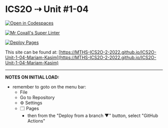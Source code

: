 # ICS2O ⇢ Unit #1-04

[![Open in Codespaces](https://classroom.github.com/assets/launch-codespace-f4981d0f882b2a3f0472912d15f9806d57e124e0fc890972558857b51b24a6f9.svg)](https://classroom.github.com/open-in-codespaces?assignment_repo_id=10167159)

[![Mr Coxall's Super Linter](https://github.com/MTHS-ICS2O-2-2022/ICS2O-Unit-1-04-Mariam-Kasim/workflows/Mr%20Coxall's%20Super%20Linter/badge.svg)](https://github.com/MTHS-ICS2O-2-2022/ICS2O-Unit-1-04-Mariam-Kasim/actions)

[![Deploy Pages](https://github.com/MTHS-ICS2O-2-2022/ICS2O-Unit-1-04-Mariam-Kasim/workflows/Deploy%20Pages/badge.svg)](https://github.com/MTHS-ICS2O-2-2022/ICS2O-Unit-1-04-Mariam-Kasim/actions)

This site can be found at: [https://MTHS-ICS2O-2-2022.github.io/ICS2O-Unit-1-04-Mariam-Kasim](https://MTHS-ICS2O-2-2022.github.io/ICS2O-Unit-1-04-Mariam-Kasim)

---

**NOTES ON INITIAL LOAD:**
- remember to goto on the menu bar:
  - File
  - Go to Repository
  - ⚙ Settings
  - 🗔 Pages
    - then from the "Deploy from a branch ▼" button, select "GitHub Actions"
